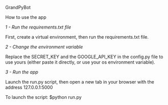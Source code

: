 GrandPyBot

How to use the app

*1 - Run the requirements.txt file*

First, create a virtual environment, then run the requirements.txt file.  


*2 - Change the environment variable*

Replace the SECRET_KEY and the GOOGLE_API_KEY in the config.py file to use yours (either paste it directly, or use your os environment variable).


*3 - Run the app*

Launch the run.py script, then open a new tab in your browser with the address 127.0.0.1:5000

To launch the script:
$python run.py
